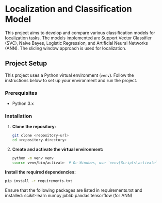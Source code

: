 # Localization and Classification Model

This project aims to develop and compare various classification models for localization tasks. The models implemented are Support Vector Classifier (SVC), Naive Bayes, Logistic Regression, and Artificial Neural Networks (ANN). The sliding window approach is used for localization.

## Project Setup

This project uses a Python virtual environment (`venv`). Follow the instructions below to set up your environment and run the project.

### Prerequisites

- Python 3.x

### Installation

1. **Clone the repository:**

   ```bash
   git clone <repository-url>
   cd <repository-directory>
2. **Create and activate the virtual environment:**
   ```bash
   python -m venv venv
   source venv/bin/activate  # On Windows, use `venv\Scripts\activate`


**Install the required dependencies:**
   ```bash
   pip install -r requirements.txt
   ```


Ensure that the following packages are listed in requirements.txt and installed:
scikit-learn
numpy
joblib
pandas
tensorflow (for ANN)
